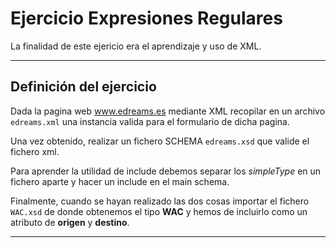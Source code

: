 Ejercicio Expresiones Regulares
==================================

La finalidad de este ejericio era el aprendizaje y uso de XML.


---------


Definición del ejercicio
---------------------

Dada la pagina web www.edreams.es mediante XML recopilar en un archivo `edreams.xml` una instancia valida para el formulario de dicha pagina.

Una vez obtenido, realizar un fichero SCHEMA `edreams.xsd` que valide el fichero xml.

Para aprender la utilidad de include debemos separar los *simpleType* en un fichero aparte y hacer un include en el main schema.

Finalmente, cuando se hayan realizado las dos cosas importar el fichero `WAC.xsd` de donde obtenemos el tipo **WAC** y hemos de incluirlo como un atributo de **origen** y **destino**.

----------------------

